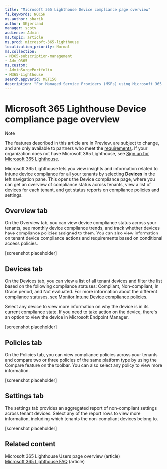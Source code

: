 ```yaml
---
title: "Microsoft 365 Lighthouse Device compliance page overview"
f1.keywords: NOCSH
ms.author: sharik
author: SKjerland
manager: scotv
audience: Admin
ms.topic: article
ms.prod: microsoft-365-lighthouse
localization_priority: Normal
ms.collection:
- M365-subscription-management
- Adm_O365
ms.custom:
- AdminSurgePortfolio
- M365-Lighthouse                         
search.appverid: MET150
description: "For Managed Service Providers (MSPs) using Microsoft 365 Lighthouse, get an overview of the Device compliance page."
---
```


# Microsoft 365 Lighthouse Device compliance page overview

> [!NOTE]
> The features described in this article are in Preview, are subject to change, and are only available to partners who meet the [requirements](m365-lighthouse-requirements.md). If your organization does not have Microsoft 365 Lighthouse, see [Sign up for Microsoft 365 Lighthouse](m365-lighthouse-sign-up.md).

Microsoft 365 Lighthouse lets you view insights and information related to Intune device compliance for all your tenants by selecting **Devices** in the left navigation pane. This opens the Device compliance page, where you can get an overview of compliance status across tenants, view a list of devices for each tenant, and get status reports on compliance policies and settings.

## Overview tab  
  
On the Overview tab, you can view device compliance status across your tenants, see monthly device compliance trends, and track whether devices have compliance policies assigned to them. You can also view information on tenant device compliance actions and requirements based on conditional access policies.

\[screenshot placeholder\]

## Devices tab

On the Devices tab, you can view a list of all tenant devices and filter the list based on the following compliance statuses: Compliant, Non-compliant, In Grace period, and Not evaluated. For more information about the different compliance statuses, see [Monitor Intune Device compliance policies](/mem/intune/protect/compliance-policy-monitor).

Select any device to view more information on why the device is in its current compliance state. If you need to take action on the device, there's an option to view the device in Microsoft Endpoint Manager.

\[screenshot placeholder\]

## Policies tab

On the Policies tab, you can view compliance policies across your tenants and compare two or three policies of the same platform type by using the Compare feature on the toolbar. You can also select any policy to view more information.

\[screenshot placeholder\]

## Settings tab

The settings tab provides an aggregated report of non-compliant settings across tenant devices. Select any of the report rows to view more information, including which tenants the non-compliant devices belong to.

\[screenshot placeholder\]

## Related content

Microsoft 365 Lighthouse Users page overview (article)\
[Microsoft 365 Lighthouse FAQ](m365-lighthouse-faq.yml) (article)

